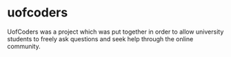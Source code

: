 # uofcoders
UofCoders was a project which was put together in order to allow university students to freely ask questions and seek help through the online community.
